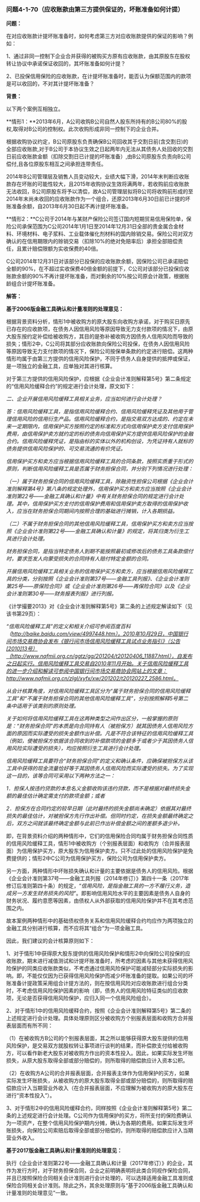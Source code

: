 ### 问题4-1-70（应收账款由第三方提供保证的，坏账准备如何计提）

**问题：**

在对应收账款计提坏账准备时，如何考虑第三方对应收账款提供的保证的影响？例如：

1、通过非同一控制下企业合并获得的被购买方原有应收账款，由其原股东在股权转让协议中承诺保证收回的，其坏账准备如何计提？

2、已投保信用保险的应收账款，在计提坏账准备时，能否认为保额范围内的款项是可以收回的，不对其计提坏账准备？

**背景：**

以下两个案例互相独立。

**情形1：**2013年6月，A公司收购B公司自然人股东所持有的B公司80%的股权,取得对B公司的控制权。此次收购形成非同一控制下的企业合并。

根据收购协议约定，B公司原股东负责确保B公司回收其于交割日前(含交割日)的全部应收账款,对于B公司于本协议生效之日起两年内无法从其债务人处回收的交割日前应收账款金额（扣除交割日已计提的坏账准备）,由B公司原股东负责向B公司偿付,且各位原股东相互之间承担连带责任。

2014年B公司管理层及销售人员变动较大，业绩大幅下滑，2014年末判断应收账款存在坏账的可能性较大，且2015年收购协议生效将满两年，若收购前应收账款无法收回，B公司原股东将予以清偿，故A公司管理层拟将B公司将收购前形成的至2014年末尚未收回的应收账款作为一个组合，还原2013年6月30日前已计提的坏账准备余额，自2013年6月30日起不再计提坏账准备。

**情形2：**C公司于2014年与某财产保险公司签订国内短期贸易信用保险单，保险公司承保范围为C公司2014年1月1日至2014年12月31日全部的贵金属合金材料、环境材料、电子浆料、工业载体催化剂材料的国内赊销交易。保险公司对双方确认的在信用期限内的赊销交易（扣除10%的绝对免赔率后）承担全部赔偿责任，且累计赔偿限额为实收保费的40倍。

C公司2014年12月31日对该部分已投保的应收账款余额，因保险公司已承诺赔偿全额的90%，在不超过实收保费40倍金额的前提下，C公司对该部分已投保应收账款余额的90%不再计提坏账准备，而对剩余的10%按公司原会计政策，根据账龄组合计提坏账准备。

**解答：**

**基于2006版金融工具确认和计量准则的处理意见：**

根据背景资料分析，情形1中被收购方的原大股东向收购方承诺，对于购买日原先已存在的应收款项，在债务人因信用风险等原因导致无力支付款项的情况下，由原大股东按约定补偿给被收购方，其目的是弥补被收购方因债务人信用风险而导致的损失；情形2中，C公司将其部分应收账款向保险公司投保，在债务人因信用风险等原因导致无力支付款项的情况下，保险公司按保单条款的约定进行赔偿。这两种情形均属于由第三方提供的信用风险保护，不同于债务人自身提供的抵押或保证，是一项独立的金融工具，应单独对其进行核算。

对于第三方提供的信用风险保护，应根据《企业会计准则解释第5号》第二条规定的“信用风险缓释合约”的规定进行会计处理，原文如下：

*二、企业开展信用风险缓释工具相关业务，应当如何进行会计处理？*

*答：信用风险缓释工具，是指信用风险缓释合约、信用风险缓释凭证及其他用于管理信用风险的信用衍生产品。信用风险缓释合约，是指交易双方达成的、约定在未来一定期限内，信用保护买方按照约定的标准和方式向信用保护卖方支付信用保护费用，由信用保护卖方就约定的标的债务向信用保护买方提供信用风险保护的金融合约。信用风险缓释凭证，是指由标的实体以外的机构创设，为凭证持有人就标的债务提供信用风险保护的、可交易流通的有价凭证。*

*信用保护买方和卖方应当根据信用风险缓释工具的合同条款，按照实质重于形式的原则，判断信用风险缓释工具是否属于财务担保合同，并分别下列情况进行处理：*

*（一）属于财务担保合同的信用风险缓释工具，除融资性担保公司根据《企业会计准则解释第4号》第八条的规定处理外，信用保护买方和卖方应当按照《企业会计准则第22号——金融工具确认和计量》中有关财务担保合同的规定进行会计处理。其中，信用保护买方支付的信用保护费用和信用保护卖方取得的信用保护收入，应当在财务担保合同期间内按照合理的基础进行摊销，计入各期损益。*

*（二）不属于财务担保合同的其他信用风险缓释工具，信用保护买方和卖方应当按照《企业会计准则第22号——金融工具确认和计量》的规定，将其归类为衍生工具进行会计处理。*

*财务担保合同，是指当特定债务人到期不能按照最初或修改后的债务工具条款偿付时，要求签发人向蒙受损失的合同持有人赔付特定金额的合同。*

*开展信用风险缓释工具相关业务的信用保护买方和卖方，应当根据信用风险缓释工具的分类，分别按照《企业会计准则第37号——金融工具列报》、《企业会计准则第25号——原保险合同》或《企业会计准则第26号——再保险合同》以及《企业会计准则第30号——财务报表列报》进行列报。*

《计学撮要2013》对《企业会计准则解释第5号》第二条的上述规定解读如下（见该书第29页）：

*“信用风险缓释工具”的定义和相关介绍可参阅百度百科（http://baike.baidu.com/view/4997448.htm）。2010年10月29日，中国银行间市场交易商协会发布《银行间市场信用风险缓释工具试点业务指引》（公告[2010]13号）（http://www.nafmii.org.cn/ggtz/gg/201204/t20120406_11887.html），自发布之日起实行。信用风险缓释工具交易自2010年11月开始。关于信用风险缓释工具的进一步介绍和解读可参阅中国银行间市场交易商协会网站上的文章：http://www.nafmii.org.cn/zlgl/xyfx/xw/201202/t20120227_2586.html。*

*从会计核算角度，对信用风险缓释工具区分为“属于财务担保合同的信用风险缓释工具”和“不属于财务担保合同的其他信用风险缓释工具”，分别按照解释5号第二条中适用于该类别的原则处理。*

*关于如何将信用风险缓释工具在这两种类型之间作出区分，一般掌握的原则是：“财务担保合同”的本质是向合同持有人（被担保方）就其因债务人信用风险方面的原因而实际遭受的损失金额作出补偿。凡是不符合该特征的信用风险缓释工具（例如，使被担保方依据该合同收到的补偿款项的金额多于或者少于其因债务人信用风险实际遭受的损失），均应按照衍生工具进行会计处理。*

*信用风险缓释工具要符合“财务担保合同”的定义和确认条件，应确保被担保方从该工具中获得的现金流量恰好等于其因债务人信用风险而实际遭受的损失。为了实现这一目的，该等合同可采用以下两种方法之一：*

*1．担保人按违约贷款的本息名义金额收购该违约贷款，而不是根据对最终损失金额的最佳估计确定需支付的款项金额；或者*

*2．担保方在合同约定的较早日期（此时最终的损失金额尚未确定）依据其对最终损失的最佳估计，对被担保方先行作出补偿。但同时约定，在损失金额最终确定之后，双方之间就该最终确定金额与此前已作出补偿金额之间的差额多退少补。*

即，在背景资料介绍的两种情形中，它们的信用保险合同均属于财务担保合同性质的信用风险缓释工具，情形1中被收购方（个别报表层面）和收购方（合并报表层面）为信用保护买方，原大股东为信用保护卖方。只不过此处的信用风险保护是免费提供的；情形2中C公司为信用保护买方，保险公司为信用保护卖方。

另一方面，两种情形中坏账损失确认和计量的主要依据是债务人的信用风险。根据《企业会计准则第37号——金融工具列报（2014年修订）》第四十一条（2017年修订后准则第四十条）的规定，“*信用风险，是指金融工具的一方不履行义务，造成另一方发生财务损失的风险*”。即影响信用风险水平的主要因素是债务人自身的财务状况、履约意愿等因素，由债权人从外部获取的信用风险保护并不在其考虑范围之内。

故本案例两种情形中的基础债权债务关系和信用风险缓释合约均应作为两项独立的金融工具分别进行核算，而不应将其“组合”为一项金融工具。

因此，我们建议的会计核算原则如下：

1、对于情形1中获得原大股东提供的信用风险保护和情形2中向保险公司投保的应收账款，期末进行减值测试和计提坏账准备时，所考虑的因素与其他未获得信用风险保护的同类应收账款类似，不考虑通过信用风险保护可能减轻部分实际损失的影响。即，不能仅仅因为已获得信用风险保护而减少坏账准备的提取。如果公司的坏账准备计提政策采用组合计提方法的，则在按信用风险对应收账款进行组合分类时，不考虑信用风险保护因素的影响（即，债务人的信用风险特征类似的应收款项，无论是否获得信用风险保护，应归入同一个信用风险组合）。

2、对于情形1中的信用风险缓释合约，按照《企业会计准则解释第5号》第二条的上述规定进行会计处理。具体处理原则区分被收购方个别报表层面和收购方合并报表层面而有所不同：

（1）在被收购方B公司的个别报表层面，其之所以能够获得原大股东提供的信用风险保护，是交易双方就股权转让事项进行谈判的结果，而补偿款支付给被收购方，可以看作新老大股东对被收购方作出的资本性投入。因此，如果实际发生坏账损失，从原大股东取得全部或部分赔偿的，则所取得的赔偿款应计入资本公积。

（2）在收购方A公司的合并报表层面，合并报表主体作为信用保护的买方，如果实际发生坏账损失，从被收购方的原大股东取得全部或部分赔偿的，则所取得的赔偿款应计入当期营业外收入（在合并报表层面，不应理解为被收购方的原大股东在进行“资本性投入”）。

3、对于情形2中的信用风险缓释合约，同样按照《企业会计准则解释第5号》第二条的上述规定进行会计处理。C公司作为信用保护的买方，将所支付的保险费确认为一项资产，在整个信用风险保护期内分摊，确认为各期的费用。如果实际发生坏账损失，向保险公司索赔后取得全部或部分赔偿的，则所取得的赔偿款应计入当期营业外收入。

**基于2017版金融工具确认和计量准则的处理意见：**

执行《企业会计准则第22号——金融工具确认和计量（2017年修订）》的企业，其作为发行方时，对于财务担保合同，企业之前明确表明将此类合同视作保险合同，并且已按照保险合同相关会计准则进行会计处理的，可以选择适用金融工具准则或保险合同相关会计准则。除此之外，其余处理原则与“基于2006版金融工具确认和计量准则的处理意见”一致。
